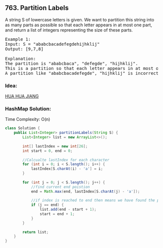 ## 763. Partition Labels

A string S of lowercase letters is given. We want to partition this string into as many parts as possible so that each letter appears in at most one part, and return a list of integers representing the size of these parts.

<pre>
Example 1:
Input: S = "ababcbacadefegdehijhklij"
Output: [9,7,8]

Explanation:
The partition is "ababcbaca", "defegde", "hijhklij".
This is a partition so that each letter appears in at most one part.
A partition like "ababcbacadefegde", "hijhklij" is incorrect, because it splits S into less parts.
</pre>


### Idea: ###
[HUA HUA JIANG](https://www.youtube.com/watch?v=s-1W5FDJ0lw)



### HashMap Solution: ###
Time Complexity: O(n)
```java
class Solution {
    public List<Integer> partitionLabels(String S) {        
        List<Integer> list = new ArrayList<>();
        
        int[] lastIndex = new int[26];
        int start = 0, end = 0;
        
        //Calcualte lastIndex for each character
        for (int i = 0; i < S.length(); i++) {
            lastIndex[S.charAt(i) - 'a'] = i;                                    
        }
            
        for (int j = 0; j < S.length(); j++) {
            //find current end poistion
            end = Math.max(end, lastIndex[S.charAt(j) - 'a']);
            
            //if index is reached to end then means we have found the partition.
            if (j == end) {
                list.add(end - start + 1);
                start = end + 1;
            }            
        }
        
        return list;        
    }
}
```
